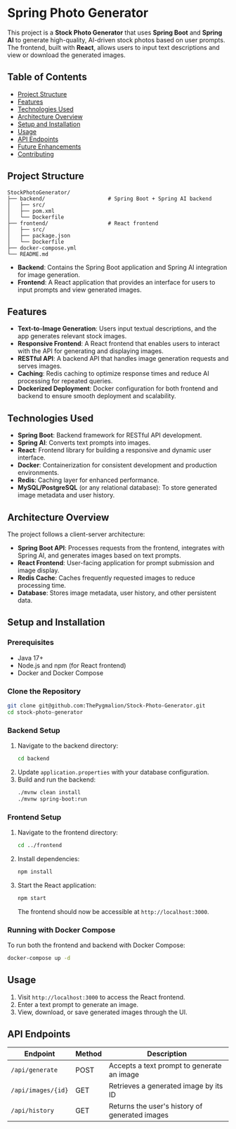 # Spring Photo Generator

This project is a **Stock Photo Generator** that uses **Spring Boot** and **Spring AI** to generate high-quality, AI-driven stock photos based on user prompts. The frontend, built with **React**, allows users to input text descriptions and view or download the generated images.

## Table of Contents

- [Project Structure](#project-structure)
- [Features](#features)
- [Technologies Used](#technologies-used)
- [Architecture Overview](#architecture-overview)
- [Setup and Installation](#setup-and-installation)
- [Usage](#usage)
- [API Endpoints](#api-endpoints)
- [Future Enhancements](#future-enhancements)
- [Contributing](#contributing)

## Project Structure

```
StockPhotoGenerator/
├── backend/                    # Spring Boot + Spring AI backend
│   ├── src/
│   ├── pom.xml
│   └── Dockerfile
├── frontend/                   # React frontend
│   ├── src/
│   ├── package.json
│   └── Dockerfile
├── docker-compose.yml
└── README.md
```

- **Backend**: Contains the Spring Boot application and Spring AI integration for image generation.
- **Frontend**: A React application that provides an interface for users to input prompts and view generated images.

## Features

- **Text-to-Image Generation**: Users input textual descriptions, and the app generates relevant stock images.
- **Responsive Frontend**: A React frontend that enables users to interact with the API for generating and displaying images.
- **RESTful API**: A backend API that handles image generation requests and serves images.
- **Caching**: Redis caching to optimize response times and reduce AI processing for repeated queries.
- **Dockerized Deployment**: Docker configuration for both frontend and backend to ensure smooth deployment and scalability.

## Technologies Used

- **Spring Boot**: Backend framework for RESTful API development.
- **Spring AI**: Converts text prompts into images.
- **React**: Frontend library for building a responsive and dynamic user interface.
- **Docker**: Containerization for consistent development and production environments.
- **Redis**: Caching layer for enhanced performance.
- **MySQL/PostgreSQL** (or any relational database): To store generated image metadata and user history.

## Architecture Overview

The project follows a client-server architecture:

- **Spring Boot API**: Processes requests from the frontend, integrates with Spring AI, and generates images based on text prompts.
- **React Frontend**: User-facing application for prompt submission and image display.
- **Redis Cache**: Caches frequently requested images to reduce processing time.
- **Database**: Stores image metadata, user history, and other persistent data.

## Setup and Installation

### Prerequisites

- Java 17+
- Node.js and npm (for React frontend)
- Docker and Docker Compose

### Clone the Repository

```bash
git clone git@github.com:ThePygmalion/Stock-Photo-Generator.git
cd stock-photo-generator
```

### Backend Setup

1. Navigate to the backend directory:
   ```bash
   cd backend
   ```
2. Update `application.properties` with your database configuration.
3. Build and run the backend:
   ```bash
   ./mvnw clean install
   ./mvnw spring-boot:run
   ```

### Frontend Setup

1. Navigate to the frontend directory:
   ```bash
   cd ../frontend
   ```
2. Install dependencies:
   ```bash
   npm install
   ```
3. Start the React application:
   ```bash
   npm start
   ```
   The frontend should now be accessible at `http://localhost:3000`.

### Running with Docker Compose

To run both the frontend and backend with Docker Compose:

```bash
docker-compose up -d
```

## Usage

1. Visit `http://localhost:3000` to access the React frontend.
2. Enter a text prompt to generate an image.
3. View, download, or save generated images through the UI.

## API Endpoints

| Endpoint           | Method | Description                                   |
|--------------------|--------|-----------------------------------------------|
| `/api/generate`    | POST   | Accepts a text prompt to generate an image    |
| `/api/images/{id}` | GET    | Retrieves a generated image by its ID         |
| `/api/history`     | GET    | Returns the user's history of generated images|

